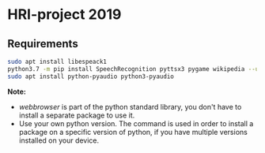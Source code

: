 # HRI-project 2019

## Requirements
```bash
sudo apt install libespeack1
python3.7 -m pip install SpeechRecognition pyttsx3 pygame wikipedia --user
sudo apt install python-pyaudio python3-pyaudio
```

**Note:** 
- *webbrowser* is part of the python standard library, you don't have to install a separate package to use it.
- Use your own python version. The command is used in order to install a package on a specific version of python, if you have multiple versions installed on your device.